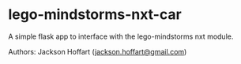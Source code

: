 # lego-mindstorms-nxt-car
A simple flask app to interface with the lego-mindstorms nxt module.

Authors:
Jackson Hoffart (jackson.hoffart@gmail.com)
